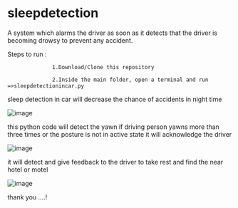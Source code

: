 # sleepdetection
A system which alarms the driver as soon as it detects that the driver is becoming drowsy to prevent any accident.

Steps to run :
                 
                  1.Download/Clone this repository
                 
                  2.Inside the main folder, open a terminal and run =>sleepdetectionincar.py


sleep detection in car will decrease the chance of accidents in night time

![image](https://github.com/gurumadhavi/sleepdelection/assets/139207964/bc16151f-b5c4-475b-9d50-f3b7a29b566d)

this python code will detect the yawn if driving person yawns more than three times or the posture is not in active state it will acknowledge the driver

![image](https://github.com/gurumadhavi/sleepdelection/assets/139207964/9205f618-e130-4393-b76f-927ed1afb75d)

it will detect and give feedback to the driver to take rest and find the near hotel or motel

![image](https://github.com/gurumadhavi/sleepdelection/assets/139207964/62b9a7e1-ab7e-465f-900e-2591411bb2d2)

thank you ....!
